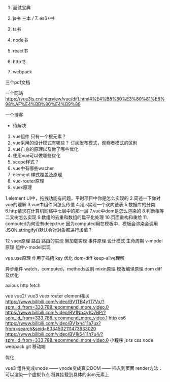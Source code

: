 1. 面试宝典
2. js书 三本 / 7. es6+书
3. ts书
4. node书
5. react书 
6. http书

8. webpack



三个pdf文档

一个网站 
https://vue3js.cn/interview/vue/diff.html#%E4%B8%80%E3%80%81%E6%98%AF%E4%BB%80%E4%B9%88


一个博客


- 待解决
1. vue组件 只有一个根元素？
2. vue采用的设计模式有哪些？ 订阅发布模式，观察者模式的区别
3. vue自身的原理以及做了哪些优化
4. 使用vue可以做哪些优化
5. scope样式？
6. vue中有哪些wacher
7. element 样式覆盖及原理
8. vue-router原理
9. vuex原理


1.element UI中，拖拽功能有问题，平时项目中你是怎么实现的
2.简述一下你对vue的理解
3.vue中组件间怎么传值
4.用js实现一个双向链表
5.数据库的分类
6.http请求在计算机网络中七层中的那一层
7.vue中dom是怎么渲染的
8.判断相等二叉树怎么实现
9.数组的去重和数组的扁平化处理
10.页面重构和重绘
11. computed为何没有deep:true 因为computed用在模板中，模板会渲染会调用JSON.stringify()默认会对对象都进行求值？


12 vuex原理 路由 路由的实现 懒加载实现 
事件原理 设计模式 生命周期 v-model原理 组件v-model实现

 vue.use原理 作用于插槽 key 优化 dom-diff keep-alive理解 
 
 异步组件 
 watch，computed，methods区别 mixin原理 模板编译原理
dom diff及优化

axious
http
fetch

vue vue2/ vue3 vuex router element相关  https://www.bilibili.com/video/BV1TB4y1T7Vx/?spm_id_from=333.788.recommend_more_video.0 https://www.bilibili.com/video/BV1Nb4y1Q7BP/?spm_id_from=333.788.recommend_more_video.1
http   es6 https://www.bilibili.com/video/BV1xh411a7ux?from=search&seid=8334502111473933020 https://www.bilibili.com/video/BV1k5411h7u4/?spm_id_from=333.788.recommend_more_video.0
小程序 js ts
 css node
  webpack git 移动端

优化

vue3 组件变成vnode —— vnode变成真实DOM —— 插入到页面
render方法：可以渲染一个虚拟节点 将其挂载到具体的dom元素上











